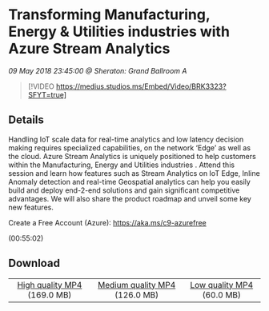# Transforming Manufacturing, Energy & Utilities industries with Azure Stream Analytics

*09 May 2018 23:45:00 @ Sheraton: Grand Ballroom A*

> [!VIDEO https://medius.studios.ms/Embed/Video/BRK3323?SFYT=true]

## Details

<p>Handling IoT scale data for real-time analytics and low latency decision making requires specialized capabilities, on the network ‘Edge’ as well as the cloud. Azure Stream Analytics is uniquely positioned to help customers within the Manufacturing, Energy and Utilities industries . Attend this session and learn how features such as Stream Analytics on IoT Edge, Inline Anomaly detection and real-time Geospatial analytics can help you easily build and deploy end-2-end solutions and gain significant competitive advantages. We will also share the product roadmap and unveil some key new features.</p><p>Create a Free Account (Azure): <a href="https://aka.ms/c9-azurefree">https://aka.ms/c9-azurefree</a></p> (00:55:02)

## Download

||||
|:--:|:----:|:-:|
|[High quality MP4](https://sec.ch9.ms/ch9/b979/8d930985-b861-4a85-b50f-8aa11a82b979/BRK3323_high.mp4) (169.0 MB)|[Medium quality MP4](https://sec.ch9.ms/ch9/b979/8d930985-b861-4a85-b50f-8aa11a82b979/BRK3323_mid.mp4) (126.0 MB)|[Low quality MP4](https://sec.ch9.ms/ch9/b979/8d930985-b861-4a85-b50f-8aa11a82b979/BRK3323.mp4) (60.0 MB)|